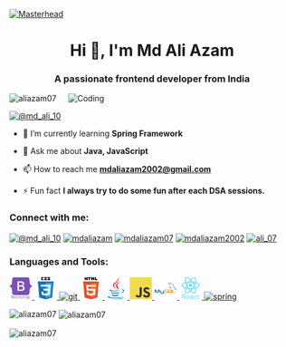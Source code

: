 [![Masterhead](https://1.bp.blogspot.com/-7A4WynwLsMw/XbBpCXG8fHI/AAAAAAAAMt4/uOa1bpLskYgrwGbllhSu2SDj_Mig8SXJQCLcBGAsYHQ/s1600/2000_600px.gif)](https://github.com/aliazam07)
<h1 align="center">Hi 👋, I'm Md Ali Azam</h1>
<h3 align="center">A passionate frontend developer from India</h3>
<img align="right" alt="Coding" width="400" src="https://media3.giphy.com/media/qgQUggAC3Pfv687qPC/giphy.gif?cid=790b761139db8dcb8a33e1cdc7e7a4d10ce5333fa917e552&rid=giphy.gif&ct=g">

<p align="left"> <img src="https://komarev.com/ghpvc/?username=aliazam07&label=Profile%20views&color=0e75b6&style=flat" alt="aliazam07" /> </p>

<p align="left"> <a href="https://twitter.com/@md_ali_10" target="blank"><img src="https://img.shields.io/twitter/follow/@md_ali_10?logo=twitter&style=for-the-badge" alt="@md_ali_10" /></a> </p>

- 🌱 I’m currently learning **Spring Framework**

- 💬 Ask me about **Java, JavaScript**

- 📫 How to reach me **mdaliazam2002@gmail.com**

- ⚡ Fun fact **I always try to do some fun after each DSA sessions.**

<h3 align="left">Connect with me:</h3>
<p align="left">
<a href="https://twitter.com/@md_ali_10" target="blank"><img align="center" src="https://raw.githubusercontent.com/rahuldkjain/github-profile-readme-generator/master/src/images/icons/Social/twitter.svg" alt="@md_ali_10" height="30" width="40" /></a>
<a href="https://linkedin.com/in/mdaliazam" target="blank"><img align="center" src="https://raw.githubusercontent.com/rahuldkjain/github-profile-readme-generator/master/src/images/icons/Social/linked-in-alt.svg" alt="mdaliazam" height="30" width="40" /></a>
<a href="https://instagram.com/mdaliazam07" target="blank"><img align="center" src="https://raw.githubusercontent.com/rahuldkjain/github-profile-readme-generator/master/src/images/icons/Social/instagram.svg" alt="mdaliazam07" height="30" width="40" /></a>
<a href="https://www.hackerrank.com/mdaliazam2002" target="blank"><img align="center" src="https://raw.githubusercontent.com/rahuldkjain/github-profile-readme-generator/master/src/images/icons/Social/hackerrank.svg" alt="mdaliazam2002" height="30" width="40" /></a>
<a href="https://www.leetcode.com/ali_07" target="blank"><img align="center" src="https://raw.githubusercontent.com/rahuldkjain/github-profile-readme-generator/master/src/images/icons/Social/leet-code.svg" alt="ali_07" height="30" width="40" /></a>
</p>

<h3 align="left">Languages and Tools:</h3>
<p align="left"> <a href="https://getbootstrap.com" target="_blank" rel="noreferrer"> <img src="https://raw.githubusercontent.com/devicons/devicon/master/icons/bootstrap/bootstrap-plain-wordmark.svg" alt="bootstrap" width="40" height="40"/> </a> <a href="https://www.w3schools.com/css/" target="_blank" rel="noreferrer"> <img src="https://raw.githubusercontent.com/devicons/devicon/master/icons/css3/css3-original-wordmark.svg" alt="css3" width="40" height="40"/> </a> <a href="https://git-scm.com/" target="_blank" rel="noreferrer"> <img src="https://www.vectorlogo.zone/logos/git-scm/git-scm-icon.svg" alt="git" width="40" height="40"/> </a> <a href="https://www.w3.org/html/" target="_blank" rel="noreferrer"> <img src="https://raw.githubusercontent.com/devicons/devicon/master/icons/html5/html5-original-wordmark.svg" alt="html5" width="40" height="40"/> </a> <a href="https://www.java.com" target="_blank" rel="noreferrer"> <img src="https://raw.githubusercontent.com/devicons/devicon/master/icons/java/java-original.svg" alt="java" width="40" height="40"/> </a> <a href="https://developer.mozilla.org/en-US/docs/Web/JavaScript" target="_blank" rel="noreferrer"> <img src="https://raw.githubusercontent.com/devicons/devicon/master/icons/javascript/javascript-original.svg" alt="javascript" width="40" height="40"/> </a> <a href="https://www.mysql.com/" target="_blank" rel="noreferrer"> <img src="https://raw.githubusercontent.com/devicons/devicon/master/icons/mysql/mysql-original-wordmark.svg" alt="mysql" width="40" height="40"/> </a> <a href="https://reactjs.org/" target="_blank" rel="noreferrer"> <img src="https://raw.githubusercontent.com/devicons/devicon/master/icons/react/react-original-wordmark.svg" alt="react" width="40" height="40"/> </a> <a href="https://spring.io/" target="_blank" rel="noreferrer"> <img src="https://www.vectorlogo.zone/logos/springio/springio-icon.svg" alt="spring" width="40" height="40"/> </a> </p>

<p><img align="left" src="https://github-readme-stats.vercel.app/api/top-langs?username=aliazam07&show_icons=true&locale=en&layout=compact" alt="aliazam07" /></p>

<p>&nbsp;<img align="center" src="https://github-readme-stats.vercel.app/api?username=aliazam07&show_icons=true&locale=en" alt="aliazam07" /></p>

<p><img align="center" src="https://github-readme-streak-stats.herokuapp.com/?user=aliazam07&" alt="aliazam07" /></p>
